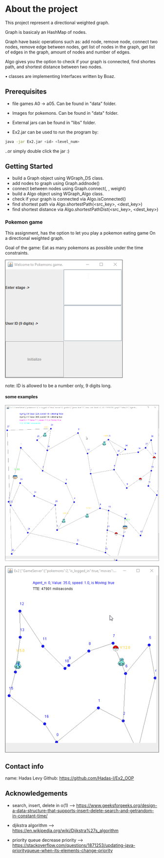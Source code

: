 # About the project

This project represent a directional weighted
graph.

Graph is basicaly an HashMap of nodes.

Graph have basic operations such as: add node, remove node, connect two nodes, remove edge between nodes, get list of nodes in the graph, get list of edges in the graph, amount of nodes and number of edges.

Algo gives you the option to check if your graph is connected,
find shortes path, and shortest distance between two nodes.

•	classes are implementing Interfaces written by Boaz.


## Prerequisites

-	file games A0 -> a05. Can be found in "data" folder.
-	Images for pokemons. Can be found in "data" folder.
-	External jars can be found in "libs" folder.


- Ex2.jar can be used to run the program by:
```bash
java -jar Ex2.jar <id> <level_num>
```
..or simply double click the jar :)

## Getting Started

- build a Graph object using WGraph_DS class.
- add nodes to graph using Graph.addnode(<key>)
- connect between nodes using Graph.connect(<key1>, <key2>, weight)
- build a Algo object using WGraph_Algo class.
- check if your graph is connected via Algo.isConnected()
- find shortest path via Algo.shortestPath(<src_key>, <dest_key>)
- find shortest distance via Algo.shortestPathDist(<src_key>, <dest_key>)

### Pokemon game
This assignment, has the option to let you play a pokemon eating game 
On a directional weighted graph.

Goal of the game: Eat as many pokemons as possible under the time constraints.

![picture](images/login.png)

note: ID is allowed to be a number only, 9 digits long.

#### some examples

![picture](images/graph_17.png)

![picture](images/graph_7.png)

## Contact info

name: Hadas Levy
Github: https://github.com/Hadas-l/Ex2_OOP

## Acknowledgements
- search, insert, delete in o(1) --> https://www.geeksforgeeks.org/design-a-data-structure-that-supports-insert-delete-search-and-getrandom-in-constant-time/

- djikstra algorithm --> https://en.wikipedia.org/wiki/Dijkstra%27s_algorithm

- priority queue decrease priority --> https://stackoverflow.com/questions/1871253/updating-java-priorityqueue-when-its-elements-change-priority
